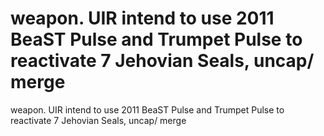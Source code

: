 # weapon. UIR intend to use 2011 BeaST Pulse and Trumpet Pulse to reactivate 7 Jehovian Seals, uncap/ merge

weapon. UIR intend to use 2011 BeaST Pulse and Trumpet Pulse to reactivate 7 Jehovian Seals, uncap/ merge